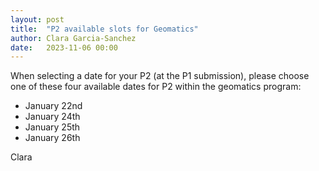```yaml
---
layout: post
title:  "P2 available slots for Geomatics"
author: Clara Garcia-Sanchez
date:   2023-11-06 00:00
---
```

 

When selecting a date for your P2 (at the P1 submission), please choose one of these four available dates for P2 within the geomatics program: 

- January 22nd
- January 24th
- January 25th
- January 26th 

Clara
